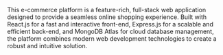 This e-commerce platform is a feature-rich, full-stack web application designed to provide a seamless online shopping experience. Built with React.js for a fast and interactive front-end, Express.js for a scalable and efficient back-end, and MongoDB Atlas for cloud database management, the platform combines modern web development technologies to create a robust and intuitive solution.
